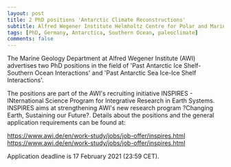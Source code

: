 ```yaml
---
layout: post
title: 2 PhD positions 'Antarctic Climate Reconstructions'
subtitle: Alfred Wegener Institute Helmholtz Centre for Polar and Marine Research (AWI), Bremerhaven, Germany
tags: [PhD, Germany, Antarctica, Southern Ocean, paleoclimate]
comments: false
---
```

 
The Marine Geology Department at Alfred Wegener Institute (AWI) 
advertises two PhD positions in the field of 'Past Antarctic Ice 
Shelf-Southern Ocean Interactions' and 'Past Antarctic Sea Ice-Ice Shelf 
Interactions'.

The positions are part of the AWI's recruiting initiative INSPIRES - 
INternational Science Program for Integrative Research in Earth Systems. 
INSPIRES aims at strengthening AWI's new research program ?Changing 
Earth, Sustaining our Future?. Details about the positions and the 
general application requirements can be found at:

https://www.awi.de/en/work-study/jobs/job-offer/inspires.html 
<https://www.awi.de/en/work-study/jobs/job-offer/inspires.html>

Application deadline is 17 February 2021 (23:59 CET).